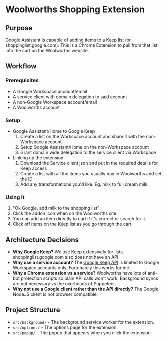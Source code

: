 # Woolworths Shopping Extension

## Purpose
Google Assistant is capable of adding items to a Keep list (or shoppinglist.google.com). This is a Chrome Extension to pull from that list into the cart on the Woolworths website.

## Workflow

### Prerequisites
- A Google Workspace account/email
- A service client with domain delegation to said account
- A non-Google Workspace account/email
- A Woolworths account


### Setup
- Google Assistant/Home to Google Keep
  1. Create a list on the Workspace account and share it with the non-Workspace account
  2. Setup Google Assistant/Home on the non-Workspace account
  3. Grant domain wide delegation to the service client via Workspace
- Linking up the extension
  1. Download the Service client json and put in the required details for Keep access
  2. Create a list with all the items you usually buy in Woolworths and set the ID
  3. Add any transformations you'd like. Eg. milk to full cream milk


### Using It
1. "Ok Google, add milk to the shopping list"
2. Click the addon icon when on the Woolworths site.
3. You can add an item directly to cart if it's correct or search for it.
4. Click off items on the Keep list as you go through the cart.


## Architecture Decisions
- **Why Google Keep?** We use Keep extensively for lists. shoppinglist.google.com also does not have an API.
- **Why use a service account?** The [Google Keep API](https://developers.google.com/keep/api/reference/rest) is limited to Google Workspace accounts only. Fortunately this works for me.
- **Why a Chrome extension vs a service?** Woolworths have lots of anti-bot protection scripts so plain API calls won't work. Background syncs are not necessary vs the overheads of Puppeteer.
- **Why not use a Google client rather than the API directly?** The Google NodeJS client is not browser compatible.


## Project Structure
- `src/background/` - The background service worker for the extension.
- `src/options/` - The options page for the extension.
- `src/popup/` - The popup that appears when you click the extension.

